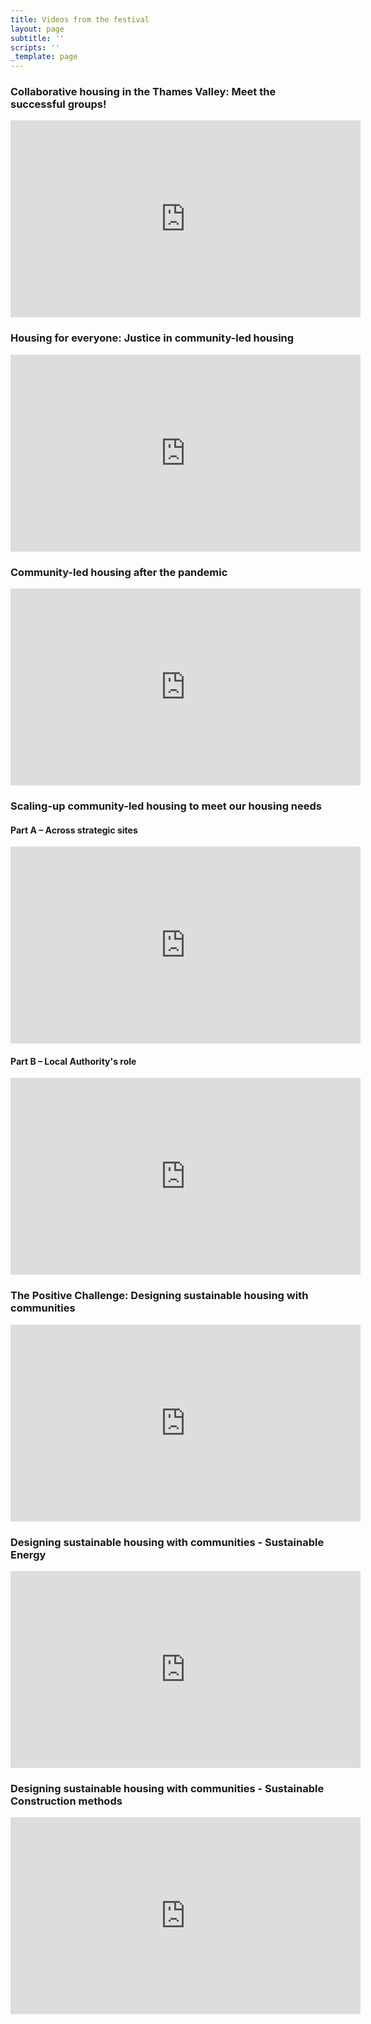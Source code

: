 ```yaml
---
title: Videos from the festival
layout: page
subtitle: ''
scripts: ''
_template: page
---
```


### Collaborative housing in the Thames Valley: Meet the successful groups!

<iframe width="560" height="315" src="https://www.youtube.com/embed/1WLrSlMj88I" title="YouTube video player" frameborder="0" allow="accelerometer; autoplay; clipboard-write; encrypted-media; gyroscope; picture-in-picture" allowfullscreen></iframe>

### Housing for everyone: Justice in community-led housing

<iframe width="560" height="315" src="https://www.youtube.com/embed/cJ14aanhYxk" title="YouTube video player" frameborder="0" allow="accelerometer; autoplay; clipboard-write; encrypted-media; gyroscope; picture-in-picture" allowfullscreen></iframe>

### Community-led housing after the pandemic

<iframe width="560" height="315" src="https://www.youtube.com/embed/WSdLBcTULLc" title="YouTube video player" frameborder="0" allow="accelerometer; autoplay; clipboard-write; encrypted-media; gyroscope; picture-in-picture" allowfullscreen></iframe>

### Scaling-up community-led housing to meet our housing needs

#### Part A – Across strategic sites

<iframe width="560" height="315" src="https://www.youtube.com/embed/z-3eJoa-TaA" title="YouTube video player" frameborder="0" allow="accelerometer; autoplay; clipboard-write; encrypted-media; gyroscope; picture-in-picture" allowfullscreen></iframe>

#### Part B – Local Authority's role

<iframe width="560" height="315" src="https://www.youtube.com/embed/12U5h-m_nTQ" title="YouTube video player" frameborder="0" allow="accelerometer; autoplay; clipboard-write; encrypted-media; gyroscope; picture-in-picture" allowfullscreen></iframe>

### The Positive Challenge: Designing sustainable housing with communities

<iframe width="560" height="315" src="https://www.youtube.com/embed/xT5YJmLWhlg" title="YouTube video player" frameborder="0" allow="accelerometer; autoplay; clipboard-write; encrypted-media; gyroscope; picture-in-picture" allowfullscreen></iframe>

### Designing sustainable housing with communities - Sustainable Energy

<iframe width="560" height="315" src="https://www.youtube.com/embed/SaupNbJs1QQ" title="YouTube video player" frameborder="0" allow="accelerometer; autoplay; clipboard-write; encrypted-media; gyroscope; picture-in-picture" allowfullscreen></iframe>

### Designing sustainable housing with communities - Sustainable Construction methods

<iframe width="560" height="315" src="https://www.youtube.com/embed/s67Y19sd0mI" title="YouTube video player" frameborder="0" allow="accelerometer; autoplay; clipboard-write; encrypted-media; gyroscope; picture-in-picture" allowfullscreen></iframe>
